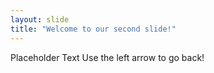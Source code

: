 ```yaml
---
layout: slide
title: "Welcome to our second slide!"
---
```

Placeholder Text
Use the left arrow to go back!
